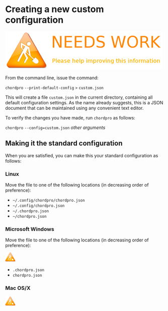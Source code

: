 # Creating a new custom configuration

![](images/maintenance.png)

From the command line, issue the command:

`chordpro` `--print-default-config` `>` `custom.json`

This will create a file `custom.json` in the current directory, containing all default configuration settings. As the name already suggests, this is a JSON document that can be maintained using any convenient text editor.

To verify the changes you have made, run `chordpro` as follows:

`chordpro` `--config=custom.json` _other arguments_

## Making it the standard configuration

When you are satisfied, you can make this your standard configuration as follows:

### Linux

Move the file to one of the following locations (in decreasing order of preference):

* `~/.config/chordpro/chordpro.json`
* `~/.config/chordpro.json`
* `~/.chordpro.json`
* `~/chordpro.json`

### Microsoft Windows

Move the file to one of the following locations (in decreasing order of preference):

![](images/todo.png)

* `.chordpro.json`
* `chordpro.json`

### Mac OS/X

![](images/todo.png)
